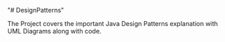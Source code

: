 "# DesignPatterns" 

The Project covers the important Java Design Patterns explanation with UML Diagrams along with code.
